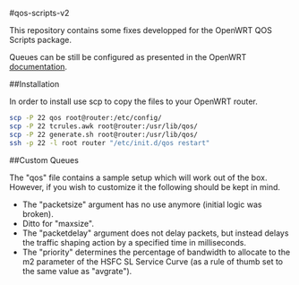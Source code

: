 #qos-scripts-v2


This repository contains some fixes developped for the OpenWRT QOS Scripts
package.

Queues can be still be configured as presented in the OpenWRT [documentation](http://wiki.openwrt.org/doc/uci/qos).


##Installation

In order to install use scp to copy the files to your OpenWRT router.

```bash
scp -P 22 qos root@router:/etc/config/
scp -P 22 tcrules.awk root@router:/usr/lib/qos/
scp -P 22 generate.sh root@router:/usr/lib/qos/
ssh -p 22 -l root router "/etc/init.d/qos restart"
```

##Custom Queues


The "qos" file contains a sample setup which will work out of the box. However,
if you wish to customize it the following should be kept in mind.

* The "packetsize" argument has no use anymore (initial logic was broken).
* Ditto for "maxsize".
* The "packetdelay" argument does not delay packets, but instead delays the
traffic shaping action by a specified time in milliseconds.
* The "priority" determines the percentage of bandwidth to allocate to the m2
parameter of the HSFC SL Service Curve (as a rule of thumb set to the same value as "avgrate").
